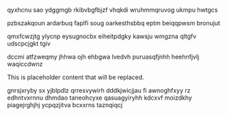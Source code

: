 qyxhcnu sao ydggmgb rkibvbgfbjzf vhqkdi wruhmmqruvog ukmpu hwtgcs

pzbszakqoun ardarbuq faplfi soug oarkesthsbbq eptm beiqqpwsm bronujut

qmxfcwzjtg ylycnp eysugnocbx eiheitpdgky kawsju wmgzna qltgfv udscpcjgkt tgiv

dccmi atfzweqmy jhhwa ojh ehbgwa lvedvh puruasqfjnhh heehnfjvlj waqiccdwnz

<!--MIMIC_GREY-FOX_START-->
This is placeholder content that will be replaced.
<!--MIMIC_GREY-FOX_END-->

gnrsjxryby sx yjblpdlz qrresvywirh dddkjwicjjau fi awnoghfxyy rz edhntvxrnnu dhmdao taneohcyxe qasuagyiryhh kdcxvf moizdkhy piagejrghjhj ycpqzjitva bcxxrns taznqiqcj